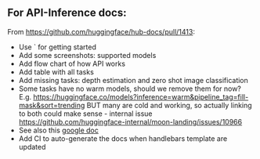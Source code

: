 ## For API-Inference docs:

From https://github.com/huggingface/hub-docs/pull/1413:
* Use `<inference> for getting started
* Add some screenshots: supported models
* Add flow chart of how API works
* Add table with all tasks
* Add missing tasks: depth estimation and zero shot image classification
* Some tasks have no warm models, should we remove them for now? E.g. https://huggingface.co/models?inference=warm&pipeline_tag=fill-mask&sort=trending BUT many are cold and working, so actually linking to both could make sense - internal issue https://github.com/huggingface-internal/moon-landing/issues/10966
* See also this [google doc](https://docs.google.com/document/d/1xy5Ug4C_qGbqp4x3T3rj_VOyjQzQLlyce-L6I_hYi94/edit?usp=sharing)
* Add CI to auto-generate the docs when handlebars template are updated